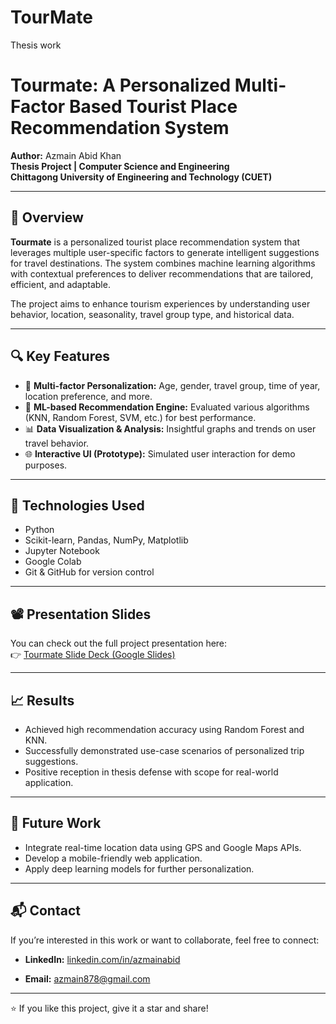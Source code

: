 # TourMate
Thesis work
# Tourmate: A Personalized Multi-Factor Based Tourist Place Recommendation System

**Author:** Azmain Abid Khan  
**Thesis Project | Computer Science and Engineering**  
**Chittagong University of Engineering and Technology (CUET)**

---

## 🧠 Overview

**Tourmate** is a personalized tourist place recommendation system that leverages multiple user-specific factors to generate intelligent suggestions for travel destinations. The system combines machine learning algorithms with contextual preferences to deliver recommendations that are tailored, efficient, and adaptable.

The project aims to enhance tourism experiences by understanding user behavior, location, seasonality, travel group type, and historical data.

---

## 🔍 Key Features

- 🔄 **Multi-factor Personalization:** Age, gender, travel group, time of year, location preference, and more.
- 🧠 **ML-based Recommendation Engine:** Evaluated various algorithms (KNN, Random Forest, SVM, etc.) for best performance.
- 📊 **Data Visualization & Analysis:** Insightful graphs and trends on user travel behavior.
- 🌐 **Interactive UI (Prototype):** Simulated user interaction for demo purposes.

---

## 📌 Technologies Used

- Python
- Scikit-learn, Pandas, NumPy, Matplotlib
- Jupyter Notebook
- Google Colab
- Git & GitHub for version control

---

## 📽️ Presentation Slides

You can check out the full project presentation here:  
👉 [Tourmate Slide Deck (Google Slides)](https://docs.google.com/presentation/d/1s-rvAwusJYfFtgAh4sjHjcuXNs_t1qXn/edit?usp=sharing&ouid=102211305155645062923&rtpof=true&sd=true)

---

## 📈 Results

- Achieved high recommendation accuracy using Random Forest and KNN.
- Successfully demonstrated use-case scenarios of personalized trip suggestions.
- Positive reception in thesis defense with scope for real-world application.

---

## 📌 Future Work

- Integrate real-time location data using GPS and Google Maps APIs.
- Develop a mobile-friendly web application.
- Apply deep learning models for further personalization.

---

## 📬 Contact

If you’re interested in this work or want to collaborate, feel free to connect:

- **LinkedIn:** [linkedin.com/in/azmainabid](https://www.linkedin.com/in/azmainabid)

- **Email:** azmain878@gmail.com

---

⭐ If you like this project, give it a star and share!
